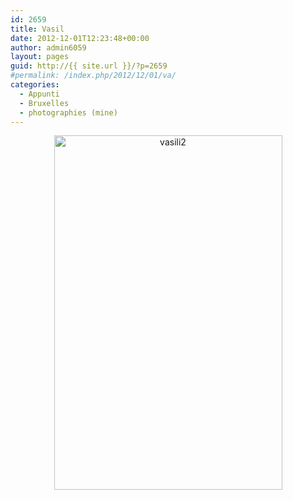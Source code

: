 ```yaml
---
id: 2659
title: Vasil
date: 2012-12-01T12:23:48+00:00
author: admin6059
layout: pages
guid: http://{{ site.url }}/?p=2659
#permalink: /index.php/2012/12/01/va/
categories:
  - Appunti
  - Bruxelles
  - photographies (mine)
---
```

<p style="text-align: center;">
  <p style="text-align: center;">
    <p style="text-align: center;">
      <img class="aligncenter size-full wp-image-3496" src="http://{{ site.url }}/wp-content/uploads/2012/12/vasili2.jpg" alt="vasili2" width="365" height="567" srcset="http://{{ site.url }}/wp-content/uploads/2012/12/vasili2.jpg 365w, http://{{ site.url }}/wp-content/uploads/2012/12/vasili2-193x300.jpg 193w" sizes="(max-width: 365px) 100vw, 365px" />
    </p>